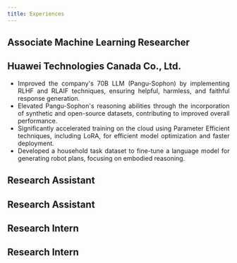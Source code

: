 ```yaml
---
title: Experiences
---
```


## Associate Machine Learning Researcher
<h2 class="company-name">Huawei Technologies Canada Co., Ltd.</h2>
<ul style='text-align: justify;'>
    <li> 
    Improved the company's 70B LLM (Pangu-Sophon) by implementing RLHF and RLAIF techniques, ensuring helpful, harmless, and faithful response generation.
    </li>
    <li>
    Elevated Pangu-Sophon's reasoning abilities through the incorporation of synthetic and open-source datasets, contributing to improved overall performance.
    </li>
    <li>
    Significantly accelerated training on the cloud using Parameter Efficient techniques, including LoRA, for efficient model optimization and faster deployment.
    </li>
    <li>
    Developed a household task dataset to fine-tune a language model for generating robot plans, focusing on embodied reasoning. 
    </li>
</ul>

## Research Assistant

## Research Assistant 

## Research Intern

## Research Intern